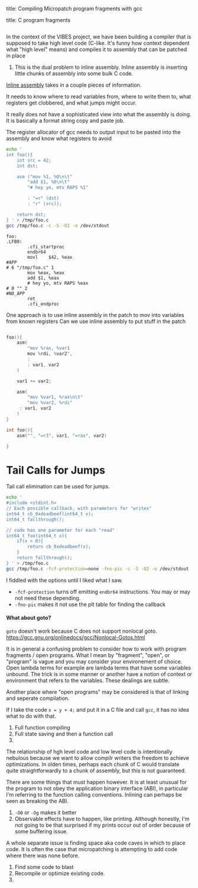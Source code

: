 title: Compiling Micropatch program fragments with gcc

title: C program fragments



```bash


```




In the context of the VIBES project, we have been building a compiler that is supposed to take high level code (C-like. It's funny how context dependent what "high level" means) and compiles it to assembly that can be patched in place 

1. This is the dual problem to inline assembly. Inline assembly is inserting little chunks of assembly into some bulk C code. 

[Inline assembly](https://gcc.gnu.org/onlinedocs/gcc/Extended-Asm.html) takes in a couple pieces of information.

It needs to know where to read variables from, where to write them to, what registers get clobbered, and what jumps might occur.

It really does not have a sophisticated view into what the assembly is doing. It is basically a format string copy and paste job.

The register allocator of gcc needs to output input to be pasted into the assembly and know what registers to avoid


```bash
echo '
int foo(){
    int src = 42;
    int dst;   

    asm ("mov %1, %0\n\t"
        "add $1, %0\n\t"
        "# hey yo, mtv RAPS %1"

        : "=r" (dst) 
        : "r" (src));

    return dst;
} ' > /tmp/foo.c
gcc /tmp/foo.c -c -S -O1 -o /dev/stdout
```
```x86
foo:
.LFB0:
        .cfi_startproc
        endbr64
        movl    $42, %eax
#APP
# 6 "/tmp/foo.c" 1
        mov %eax, %eax
        add $1, %eax
        # hey yo, mtv RAPS %eax
# 0 "" 2
#NO_APP
        ret
        .cfi_endproc
```

One approach is to use inline assembly in the patch to mov into variables from known registers
Can we use inline assembly to put stuff in the patch

```C

foo(){
    asm(
        "mov %rax, %var1
        mov %rdi, %var2",
        :
        : var1, var2
    )

    var1 += var2;

    asm(
        "mov %var1, %rax\n\t"
        "mov %var2, %rdi"
     : var1, var2
    )
}

```

```C
int foo(){
    asm("", "=r3", var1, "=rax", var2)

}

```

# Tail Calls for Jumps
Tail call elimination can be used for jumps. 


```bash
echo '
#include <stdint.h>
// Each possible callback, with parameters for "writes"
int64_t cb_0xdeadbeef(int64_t x);
int64_t fallthrough();

// code has one parameter for each "read"
int64_t foo(int64_t x){
    if(x < 0){
        return cb_0xdeadbeef(x);
    }
    return fallthrough();
} ' > /tmp/foo.c
gcc /tmp/foo.c -fcf-protection=none -fno-pic -c -S -O2 -o /dev/stdout

```

I fiddled with the options until I liked what I saw.
- `-fcf-protection` turns off emitting `endbr64` instructions. You may or may not need these depending.
- `-fno-pic` makes it not use the plt table for finding the callback


#### What about goto?
`goto` doesn't work because C does not support nonlocal goto. <https://gcc.gnu.org/onlinedocs/gcc/Nonlocal-Gotos.html>


It is in general a confusing problem to consider how to work with program fragments / open programs. What I mean by "fragment", "open", or "program" is vague and you may consider your environement of choice. 
Open lambda terms for example are lambda terms that have some variables unbound. The trick is in some manner or another have a notion of context or environment that refers to the variables. These dealings are subtle.

Another place where "open programs" may be considered is that of linking and seperate compilation.


If I take the code `x = y + 4;` and put it in a C file and call `gcc`, it has no idea what to do with that.

1. Full function compiling
2. Full state saving and then a function call
3. 

The relationship of hgh level code and low level code is intentionally nebulous because we want to allow compilr writers the freedom to achieve optimizations. In olden times, perhaps each chunk of C would translate quite straightforwardly to a chunk of assembly, but this is not guaranteed.

There are some things that must happen however.
It is at least unusual for the program to not obey the application binary interface (ABI), in particular I'm referring to the function calling conventions. Inlining can perhaps be seen as breaking the ABI.


1. `-O0` or `-Og` makes it better
2. Observable effects have to happen, like printing. Although honestly, I'm not going to be that surprised if my prints occur out of order because of some buffering issue.

A whole separate issue is finding space aka code caves in which to place code. It is often the case that micropatching is attempting to add code where there was none before.

1. Find some code to blast
2. Recompile or optimize existing code.
3. 
